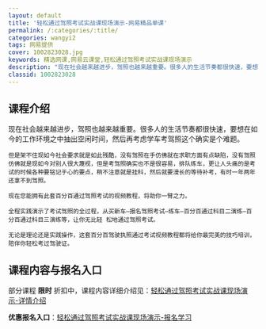 ```yaml
---
layout: default
title: '轻松通过驾照考试实战课现场演示-网易精品单课'
permalink: /:categories/:title/
categories: wangyi2
tags: 网易提供
cover: 1002823028.jpg
keywords: 精选网课,网易云课堂,轻松通过驾照考试实战课现场演示
description: "现在社会越来越进步，驾照也越来越重要。很多人的生活节奏都很快速，要想在如今的工作环境之中抽出空闲时间，然后再考虑学车考驾照这个确实是个难题。但是架不住现如今社会要求就是如此残酷，没有驾照在手"
classid: 1002823028
---
```


## 课程介绍

现在社会越来越进步，驾照也越来越重要。很多人的生活节奏都很快速，要想在如今的工作环境之中抽出空闲时间，然后再考虑学车考驾照这个确实是个难题。

    但是架不住现如今社会要求就是如此残酷，没有驾照在手仿佛就在求职方面有点缺陷，没有驾照仿佛就是现如今对别人很大蔑视，但是考驾照确实也不是很容易，排队练车，更让人头痛的是考试的时候各种要铭记于心的要点，稍不注意就是挂科，然后就要漫长的等待补考，有时一年两年还拿不到驾照。

    现在您能拥有此套百分百通过驾照考试的视频教程，将助你一臂之力。

    全程实践演示了考试驾照的全过程，从买新车—报名驾照考试—练车—百分百通过科目二演练—百分百通过科目三演练等，让你无比轻 松地通过驾照考试。

    无论是理论还是实践操作，这套百分百驾驶执照通过考试视频教程都将给你最完美的技巧培训，陪伴你轻松考过驾驶证。

## 课程内容与报名入口

部分课程 **限时** 折扣中，课程内容详细介绍见：[轻松通过驾照考试实战课现场演示-详情介绍](https://study.163.com/course/introduction/1002823028.htm?share=1&shareId=1025206652&utm_campaign=share&utm_medium=iphoneShare&utm_source=&utm_u=1025206652)

**优惠报名入口**：[轻松通过驾照考试实战课现场演示-报名学习](https://study.163.com/course/introduction/1002823028.htm?share=1&shareId=1025206652&utm_campaign=share&utm_medium=iphoneShare&utm_source=&utm_u=1025206652)

